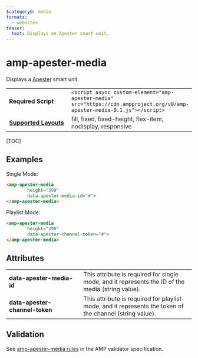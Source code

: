 ```yaml
---
$category@: media
formats:
  - websites
teaser:
  text: Displays an Apester smart unit.
---
```

<!---
Copyright 2016 The AMP HTML Authors. All Rights Reserved.

Licensed under the Apache License, Version 2.0 (the "License");
you may not use this file except in compliance with the License.
You may obtain a copy of the License at

      http://www.apache.org/licenses/LICENSE-2.0

Unless required by applicable law or agreed to in writing, software
distributed under the License is distributed on an "AS-IS" BASIS,
WITHOUT WARRANTIES OR CONDITIONS OF ANY KIND, either express or implied.
See the License for the specific language governing permissions and
limitations under the License.
-->

# amp-apester-media

Displays a <a href="https://apester.com/">Apester</a> smart unit.

<table>
  <tr>
    <td width="40%"><strong>Required Script</strong></td>
    <td> <code>&lt;script async custom-element="amp-apester-media" src="https://cdn.ampproject.org/v0/amp-apester-media-0.1.js">&lt;/script></code></td>
  </tr>
  <tr>
    <td class="col-fourty"><strong><a href="https://amp.dev/documentation/guides-and-tutorials/develop/style_and_layout/control_layout">Supported Layouts</a></strong></td>
    <td>
    fill, fixed, fixed-height, flex-item, nodisplay, responsive
    </td>
  </tr>
</table>

[TOC]

## Examples

Single Mode:
```html
<amp-apester-media
        height="390"
        data-apester-media-id="#">
</amp-apester-media>
```

Playlist Mode:
```html
<amp-apester-media
        height="390"
        data-apester-channel-token="#">
</amp-apester-media>
```

## Attributes
<table>
  <tr>
    <td width="40%"><strong>data-apester-media-id</strong></td>
    <td>This attribute is required for single mode, and it represents the ID of the media (string value).</td>
  </tr>
  <tr>
    <td width="40%"><strong>data-apester-channel-token</strong></td>
    <td>This attribute is required for playlist mode, and it represents the token of the channel (string value).</td>
  </tr>
</table>


## Validation

See [amp-apester-media rules](https://github.com/ampproject/amphtml/blob/master/extensions/amp-apester-media/validator-amp-apester-media.protoascii) in the AMP validator specification.
